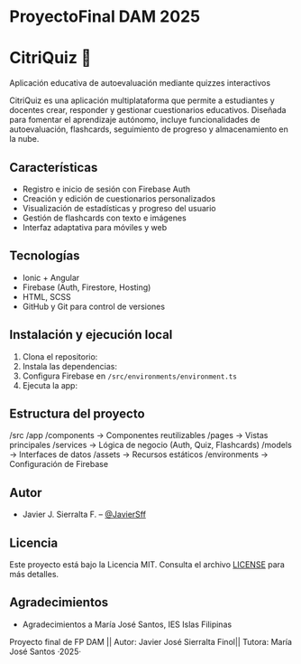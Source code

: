 # ProyectoFinal DAM 2025

# CitriQuiz 🍊
Aplicación educativa de autoevaluación mediante quizzes interactivos

CitriQuiz es una aplicación multiplataforma que permite a estudiantes y docentes crear, responder y gestionar cuestionarios educativos. Diseñada para fomentar el aprendizaje autónomo, incluye funcionalidades de autoevaluación, flashcards, seguimiento de progreso y almacenamiento en la nube.

## Características
- Registro e inicio de sesión con Firebase Auth
- Creación y edición de cuestionarios personalizados
- Visualización de estadísticas y progreso del usuario
- Gestión de flashcards con texto e imágenes
- Interfaz adaptativa para móviles y web

## Tecnologías
- Ionic + Angular
- Firebase (Auth, Firestore, Hosting)
- HTML, SCSS
- GitHub y Git para control de versiones

## Instalación y ejecución local

1. Clona el repositorio:
2. Instala las dependencias:
3. Configura Firebase en `/src/environments/environment.ts`
4. Ejecuta la app:

## Estructura del proyecto
/src
  /app
    /components       → Componentes reutilizables
    /pages            → Vistas principales
    /services         → Lógica de negocio (Auth, Quiz, Flashcards)
    /models           → Interfaces de datos
    /assets           → Recursos estáticos
    /environments     → Configuración de Firebase
	
## Autor
- Javier J. Sierralta F. – [@JavierSff](https://github.com/JavierSff/ProyectoQuiz.git)

## Licencia
Este proyecto está bajo la Licencia MIT. Consulta el archivo [LICENSE](LICENSE) para más detalles.

## Agradecimientos
- Agradecimientos a María José Santos, IES Islas Filipinas



Proyecto final de FP DAM || Autor: Javier José Sierralta Finol|| Tutora: María José Santos ·2025·
